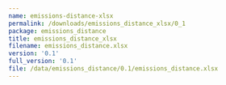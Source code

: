 ```yaml
---
name: emissions-distance-xlsx
permalink: /downloads/emissions_distance_xlsx/0_1
package: emissions_distance
title: emissions_distance_xlsx
filename: emissions_distance.xlsx
version: '0.1'
full_version: '0.1'
file: /data/emissions_distance/0.1/emissions_distance.xlsx
---
```

